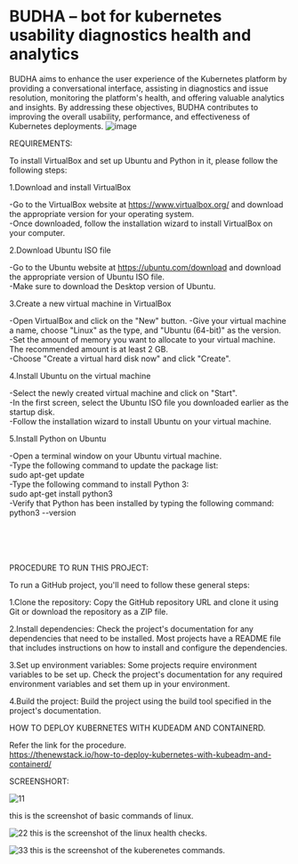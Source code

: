 # BUDHA – bot for kubernetes usability diagnostics health and analytics 

BUDHA aims to enhance the user experience of the Kubernetes platform by providing a conversational interface, assisting
   in diagnostics and issue resolution, monitoring the platform's health, and offering valuable analytics and insights. By addressing 
   these objectives, BUDHA contributes to improving the overall usability, performance, and effectiveness of Kubernetes deployments.
![image](https://github.com/priyaanca/budhabot_for_linuxcommand_healthchecks/assets/86156664/a96ce845-0a50-447d-abd3-a59a539d98b4)
<br>


REQUIREMENTS:

To install VirtualBox and set up Ubuntu and Python in it, please follow the following steps:

1.Download and install VirtualBox

-Go to the VirtualBox website at https://www.virtualbox.org/ and download the appropriate version for your operating system.<br>
-Once downloaded, follow the installation wizard to install VirtualBox on your computer.<br>

2.Download Ubuntu ISO file

-Go to the Ubuntu website at https://ubuntu.com/download and download the appropriate version of Ubuntu ISO file.<br>
-Make sure to download the Desktop version of Ubuntu.<br>

3.Create a new virtual machine in VirtualBox

-Open VirtualBox and click on the "New" button.
-Give your virtual machine a name, choose "Linux" as the type, and "Ubuntu (64-bit)" as the version.<br>
-Set the amount of memory you want to allocate to your virtual machine. The recommended amount is at least 2 GB.<br>
-Choose "Create a virtual hard disk now" and click "Create".<br>

4.Install Ubuntu on the virtual machine

-Select the newly created virtual machine and click on "Start".<br>
-In the first screen, select the Ubuntu ISO file you downloaded earlier as the startup disk.<br>
-Follow the installation wizard to install Ubuntu on your virtual machine.<br>

5.Install Python on Ubuntu

-Open a terminal window on your Ubuntu virtual machine.<br>
-Type the following command to update the package list:<br>
        sudo apt-get update<br>
-Type the following command to install Python 3:<br>
        sudo apt-get install python3<br>
-Verify that Python has been installed by typing the following command:<br>
        python3 --version<br>
        <br>
        <br>
        <br>
        <br>
       
        
PROCEDURE TO RUN THIS PROJECT:
 
To run a GitHub project, you'll need to follow these general steps:

1.Clone the repository: Copy the GitHub repository URL and clone it using Git or download the repository as a ZIP file.

2.Install dependencies: Check the project's documentation for any dependencies that need to be installed. Most projects have a README file that includes instructions on how to install and configure the dependencies.

3.Set up environment variables: Some projects require environment variables to be set up. Check the project's documentation for any required environment variables and set them up in your environment.

4.Build the project: Build the project using the build tool specified in the project's documentation.<br>








HOW TO DEPLOY KUBERNETES WITH KUDEADM AND CONTAINERD.

Refer the link for the procedure.<br>
https://thenewstack.io/how-to-deploy-kubernetes-with-kubeadm-and-containerd/


        
        
        
        

SCREENSHORT:

![11](https://github.com/priyaanca/budhabot_for_linuxcommand_healthchecks/assets/86156664/3781a353-88b4-4bcc-ab55-865a0a1d1b32)


this is the screenshot of basic commands of linux.<br>


![22](https://github.com/priyaanca/budhabot_for_linuxcommand_healthchecks/assets/86156664/ae6de01a-1f4e-4112-a9e6-f4a864e279a2)
this is the screenshot of the linux health checks.<br>


![33](https://github.com/priyaanca/budhabot_for_linuxcommand_healthchecks/assets/86156664/eab805df-a978-4521-97ea-bafcdf3b10e7)
this is the screenshot of the kuberenetes commands.<br>



